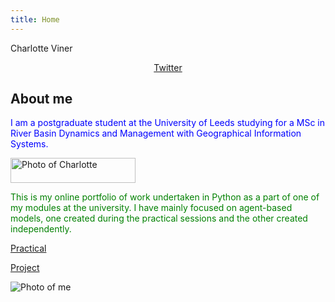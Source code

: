 ```yaml
---
title: Home
---
```


Charlotte Viner

<p style="text-align:center"><a href="https://twitter.com/charlotteviner" target ="_blank">Twitter</a></p>

## About me

<span style = "color:blue">I am a postgraduate student at the University of Leeds studying for a MSc in River Basin Dynamics and Management with Geographical Information Systems.</span>

<img src="https://charlotteviner.github.io/images/profilephoto.jpg" width="200" height="40" alt="Photo of Charlotte">

<span style = "color:green">This is my online portfolio of work undertaken in Python as a part of one of my modules at the university. I have mainly focused on agent-based models, one created during the practical sessions and the other created independently.</span>

[Practical](https://charlotteviner.github.io/practical.html)

[Project](https://charlotteviner.github.io/index2.html)

![Photo of me](https://charlotteviner.github.io/images/profilephoto.jpg)


